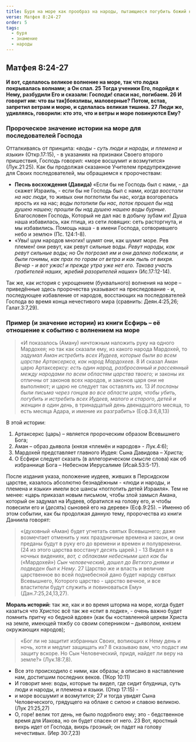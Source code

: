 ```yaml
---
title: Буря на море как прообраз на народы, пытающиеся погубить божий народ в последние дни
verse: Матфея 8:24-27
order: 5
tags:
  - буря
  - знамение
  - народы
---
```

## Матфея 8:24-27

**И вот, сделалось великое волнение на море, так что лодка покрывалась волнами; а Он спал. 25 Тогда ученики Его, подойдя к Нему, разбудили Его и сказали: Господи! спаси нас, погибаем. 26 И говорит им: что вы так]боязливы, маловерные? Потом, встав, запретил ветрам и морю, и сделалась великая тишина. 27 Люди же, удивляясь, говорили: кто это, что и ветры и море повинуются Ему?** 

###  Пророческое значение истории на море для последователей Господа

Отталкиваясь от принципа: «*воды - суть люди и народы, и племена и языки*» (Откр.17:15), - в указаниях на признаки Своего второго пришествия, Господь говорил: «море восшумит и возмутится» (Лук.21:25). Как бы продолжая сказанное Учителем предупреждение для Своих последователей, мы обращаемся к пророчествам:       

- **Песнь восхождения (Давида)** «Если бы не Господь был с нами, - да скажет Израиль, - если бы не Господь был с нами, *когда восстали на нас люди*, то живых они поглотили бы нас, когда возгорелась ярость их на нас; *воды потопили бы нас, поток прошел бы над душею нашею; прошли бы над душею нашею воды бурные*. Благословен Господь, Который не дал нас в добычу зубам их! Душа наша избавилась, как птица, из сети ловящих: сеть расторгнута, и мы избавились. Помощь наша - в имени Господа, сотворившего небо и землю» (Пс. 124:1-8).
- «Увы! шум народов многих! шумят они, как шумит море. Рев племен! они ревут, как ревут сильные воды.  *Ревут народы, как ревут сильные воды; но Он погрозил им и они далеко побежали, и были гонимы, как прах по горам от ветра и как пыль от вихря.  Вечер - и вот ужас! и прежде утра уже нет его. Такова участь грабителей наших, жребий разорителей наших*» (Ис.17:12-14). 

Так же, как история с укрощением (буквального) волнения на море – приведённые здесь пророчества указывают на преследование - и, последующее избавление от народов, восстающих на последователей Господа во время конца нечестивого мира (сравнить: Деян.4:25,26; Галат.3:7,29).       

### Пример (и значение истории) из книги Есфирь – её отношение к событию с волнением на море

>«И показалось (Аману) ничтожным наложить руку на одного Мардохея; но так как сказали ему, из какого народа Мардохей, то *задумал Аман истребить всех Иудеев, которые были во всем царстве Артаксеркса, как народ Мардохеев*. 8 И сказал Аман царю Артаксерксу: *есть один народ, разбросанный и рассеянный между народами по всем областям царства твоего;* и законы их отличны от законов всех народов, и законов царя они не выполняют; и царю не следует так оставлять их. 13 *И посланы были письма через гонцов во все области царя, чтобы убить, погубить и истребить всех Иудеев, малого и старого, детей и женщин в один день*, в тринадцатый день двенадцатого месяца, то есть месяца Адара, и имение их разграбить» (Есф.3:6,8,13)

В этой истории: 
1) Артаксеркс (царь) – является пророческим образом Всевышнего Бога;  
2) Аман – образ дьявола (князя «племён и народов» - Лук.4:6); 
3) Мардохей представляет главного Иудея: Сына Давидова – Христа; 
4) О Есфири следует сказать (в аллегорическом смысле слова) как об избраннице Бога – Небесном Иерусалиме (Исай.53:5-17). 

После издания указа, положение иудеев, живших в Персидском царстве, казалось абсолютно безнадёжным - «люди и народы, и племена и языки» имели все шансы «поглотить детей Израиля». Тем не менее: «царь приказал новым письмом, чтобы злой замысл Амана, который он задумал на Иудеев, обратился на голову его, и чтобы повесили его и (*десять*) сыновей его на дереве» (Есф.9:25). – Именно об этом событии, как бы продолжая данную тему, пророчества из книги Даниила говорят: 

>«(духовный «Аман) будет угнетать святых Всевышнего; даже возмечтает отменить у них праздничные времена и закон, и они преданы будут в руку его до времени и времен и полувремени. (24 из этого царства восстанут *десять* царей.) - 13 Видел я в ночных видениях, *вот, с облаками небесными шел как бы* («Мардохей») *Сын человеческий, дошел до Ветхого днями и подведен был к Нему*. 27 Царство же и власть и величие царственное во всей поднебесной дано будет народу святых Всевышнего, Которого царство - царство вечное, и все властители будут служить и повиноваться Ему» (Дан.7:25,24,13,27).

**Мораль историй:** так же, как и во время шторма на море, когда будет казаться что Христос всё так же «спит в лодке», - очень важно будет помнить притчу «о бедной вдове» (как бы «оставленной церкви Христа на земле, имеющей тяжбу со своим соперником – дьяволом, князем окружающих народов); 

>«Бог ли не защитит избранных Своих, вопиющих к Нему день и ночь, хотя и медлит защищать их? 8 сказываю вам, что подаст им защиту вскоре. Но Сын Человеческий, придя, найдет ли веру на земле?» (Лук.18:7,8). 

- Все это происходило с ними, как образы; а описано в наставление нам, достигшим последних веков. (1Кор 10:11) 
- И говорит мне: воды, которые ты видел, где сидит блудница, суть люди и народы, и племена и языки. (Откр 17:15) -
- и море восшумит и возмутится; 27 и тогда увидят Сына Человеческого, грядущего на облаке с силою и славою великою. (Лук 21:25,27) 
- О, горе! велик тот день, не было подобного ему; это - бедственное время для Иакова, но он будет спасен от него. 23 Вот, яростный вихрь идет от Господа, вихрь грозный; он падет на голову нечестивых. (Иер 30:7,23) 